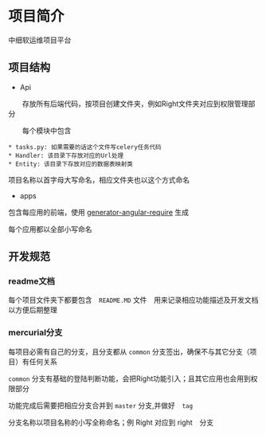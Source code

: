 # 项目简介

中细软运维项目平台

## 项目结构

*  Api

　　存放所有后端代码，按项目创建文件夹，例如Right文件夹对应到权限管理部分

　　每个模块中包含

    * tasks.py: 如果需要的话这个文件写celery任务代码
    * Handler: 该目录下存放对应的Url处理
    * Entity: 该目录下存放对应的数据表映射类

项目名称以首字母大写命名，相应文件夹也以这个方式命名

* apps

包含每应用的前端，使用 [generator-angular-require](https://github.com/hipeace86/generator-angular-require) 生成

每个应用都以全部小写命名

## 开发规范


### readme文档

每个项目文件夹下都要包含　`README.MD` 文件　用来记录相应功能描述及开发文档以方便后期整理

### mercurial分支

每项目必需有自己的分支，且分支都从 `common` 分支签出，确保不与其它分支（项目）有任何关系

`common` 分支有基础的登陆判断功能，会把Right功能引入；且其它应用也会用到权限部分

功能完成后需要把相应分支合并到 `master` 分支,并做好　`tag`

分支名称以项目名称的小写全称命名；例 Right 对应到 right　分支
